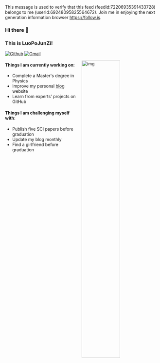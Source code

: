 This message is used to verify that this feed (feedId:72206935391433728) belongs to me (userId:69248095825564672). Join me in enjoying the next generation information browser https://follow.is.
### Hi there 👋 
### This is LuoPoJunZi!

[![Github](https://img.shields.io/badge/-Github-000?style=flat&logo=Github&logoColor=white)](https://github.com/LuoPoJunZi)
[![Gmail](https://img.shields.io/badge/-Gmail-c14438?style=flat&logo=Gmail&logoColor=white)](mailto:luopojunzi@gmail.com)



<img align="right" alt="img" src="https://github.com/LuoPoJunZi/LuoPoJunZi/blob/main/img/ys-shuangzi.jpg" width="50%" height="auto" />


####  Things I am currently working on: 
- Complete a Master's degree in Physics  
- Improve my personal [blog](https://blog.luopojunzi.com/) website 
- Learn from experts' projects on GitHub

####  Things I am challenging myself with:
- Publish five SCI papers before graduation
- Update my blog monthly
- Find a girlfriend before graduation
